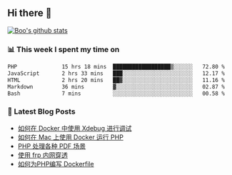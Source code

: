 ## Hi there 👋

[![Boo's github stats](https://github-readme-stats.vercel.app/api?username=0xAiKang)](https://github.com/anuraghazra/github-readme-stats)

<!-- [![Most Used Langs](https://github-readme-stats.vercel.app/api/top-langs/?username=0xAiKang)](https://github.com/anuraghazra/github-readme-stats) -->

### 📊 This week I spent my time on
<!--START_SECTION:waka-->

```txt
PHP              15 hrs 18 mins  ██████████████████▒░░░░░░   72.80 %
JavaScript       2 hrs 33 mins   ███░░░░░░░░░░░░░░░░░░░░░░   12.17 %
HTML             2 hrs 20 mins   ██▓░░░░░░░░░░░░░░░░░░░░░░   11.16 %
Markdown         36 mins         ▓░░░░░░░░░░░░░░░░░░░░░░░░   02.87 %
Bash             7 mins          ░░░░░░░░░░░░░░░░░░░░░░░░░   00.58 %
```

<!--END_SECTION:waka-->

### 📕 Latest Blog Posts
<!-- BLOG-POST-LIST:START -->
- [如何在 Docker 中使用 Xdebug 进行调试](https://www.0x2beace.com/how-to-debug-with-xdebug-in-docker/)
- [如何在 Mac 上使用 Docker 运行 PHP](https://www.0x2beace.com/how-to-run-php-with-docker-on-mac/)
- [PHP 处理各种 PDF 场景](https://www.0x2beace.com/php-handles-various-pdf-scenarios/)
- [使用 frp 内网穿透](https://www.0x2beace.com/use-the-frp-intranet-to-penetrate/)
- [如何为PHP编写 Dockerfile](https://www.0x2beace.com/how-to-write-dockerfile-for-php/)
<!-- BLOG-POST-LIST:END -->

